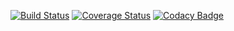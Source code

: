 [![Build Status](https://travis-ci.org/master-tools/middle-inyector.svg?branch=master)](https://travis-ci.org/master-tools/middle-inyector)
[![Coverage Status](https://coveralls.io/repos/github/master-tools/middle-inyector/badge.svg?branch=master)](https://coveralls.io/github/master-tools/middle-inyector?branch=master)
[![Codacy Badge](https://api.codacy.com/project/badge/Grade/6883719a1d324162a1cec89c7e7f2380)](https://www.codacy.com/app/alberto-uchiha/middle-inyector?utm_source=github.com&amp;utm_medium=referral&amp;utm_content=master-tools/middle-inyector&amp;utm_campaign=Badge_Grade)